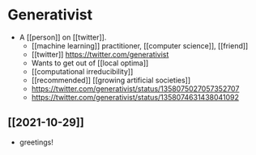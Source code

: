 # Generativist

- A [[person]] on [[twitter]].
	- [[machine learning]] practitioner, [[computer science]], [[friend]]
	- [[twitter]] https://twitter.com/generativist 
	- Wants to get out of [[local optima]]
	- [[computational irreducibility]] 
	- [[recommended]] [[growing artificial societies]]
	- https://twitter.com/generativist/status/1358075027057352707
	- https://twitter.com/generativist/status/1358074631438041092

## [[2021-10-29]]
- greetings!